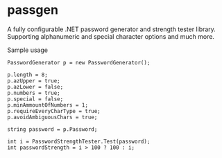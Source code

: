 # passgen
A fully configurable .NET password generator and strength tester library. Supporting alphanumeric and special character options and much more.

Sample usage

```
PasswordGenerator p = new PasswordGenerator();

p.length = 8;
p.azUpper = true;
p.azLower = false;
p.numbers = true;
p.special = false;
p.minAmmountOfNumbers = 1;
p.requireEveryCharType = true;
p.avoidAmbiguousChars = true;

string password = p.Password;

int i = PasswordStrengthTester.Test(password);
int passwordStrength = i > 100 ? 100 : i;
```
